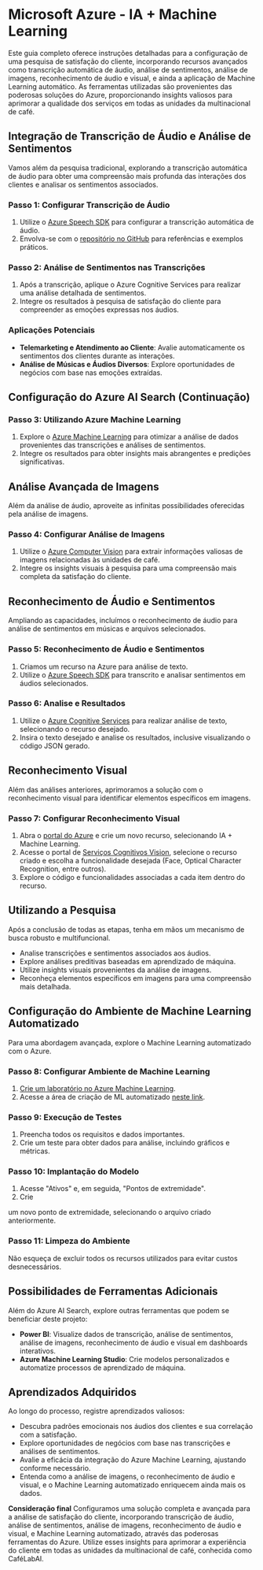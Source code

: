 # Microsoft Azure - IA + Machine Learning

Este guia completo oferece instruções detalhadas para a configuração de uma pesquisa de satisfação do cliente, incorporando recursos avançados como transcrição automática de áudio, análise de sentimentos, análise de imagens, reconhecimento de áudio e visual, e ainda a aplicação de Machine Learning automático. As ferramentas utilizadas são provenientes das poderosas soluções do Azure, proporcionando insights valiosos para aprimorar a qualidade dos serviços em todas as unidades da multinacional de café.

## Integração de Transcrição de Áudio e Análise de Sentimentos

Vamos além da pesquisa tradicional, explorando a transcrição automática de áudio para obter uma compreensão mais profunda das interações dos clientes e analisar os sentimentos associados.

### Passo 1: Configurar Transcrição de Áudio

1. Utilize o [Azure Speech SDK](https://learn.microsoft.com/pt-br/azure/ai-services/speech-service/get-started-speech-to-text?tabs=macos%2Cterminal&pivots=programming-language-csharp) para configurar a transcrição automática de áudio.
2. Envolva-se com o [repositório no GitHub](https://github.com/Azure-Samples/cognitive-services-speech-sdk) para referências e exemplos práticos.

### Passo 2: Análise de Sentimentos nas Transcrições

1. Após a transcrição, aplique o Azure Cognitive Services para realizar uma análise detalhada de sentimentos.
2. Integre os resultados à pesquisa de satisfação do cliente para compreender as emoções expressas nos áudios.

### Aplicações Potenciais

- **Telemarketing e Atendimento ao Cliente**: Avalie automaticamente os sentimentos dos clientes durante as interações.
- **Análise de Músicas e Áudios Diversos**: Explore oportunidades de negócios com base nas emoções extraídas.

## Configuração do Azure AI Search (Continuação)

### Passo 3: Utilizando Azure Machine Learning

1. Explore o [Azure Machine Learning](https://azure.microsoft.com/pt-br/services/machine-learning/) para otimizar a análise de dados provenientes das transcrições e análises de sentimentos.
2. Integre os resultados para obter insights mais abrangentes e predições significativas.

## Análise Avançada de Imagens

Além da análise de áudio, aproveite as infinitas possibilidades oferecidas pela análise de imagens.

### Passo 4: Configurar Análise de Imagens

1. Utilize o [Azure Computer Vision](https://azure.microsoft.com/pt-br/services/cognitive-services/computer-vision/) para extrair informações valiosas de imagens relacionadas às unidades de café.
2. Integre os insights visuais à pesquisa para uma compreensão mais completa da satisfação do cliente.

## Reconhecimento de Áudio e Sentimentos

Ampliando as capacidades, incluímos o reconhecimento de áudio para análise de sentimentos em músicas e arquivos selecionados.

### Passo 5: Reconhecimento de Áudio e Sentimentos

1. Criamos um recurso na Azure para análise de texto.
2. Utilize o [Azure Speech SDK](https://learn.microsoft.com/pt-br/azure/ai-services/speech-service/get-started-speech-to-text?tabs=macos%2Cterminal&pivots=programming-language-csharp) para transcrito e analisar sentimentos em áudios selecionados.

### Passo 6: Analise e Resultados

1. Utilize o [Azure Cognitive Services](https://language.cognitive.azure.com/) para realizar análise de texto, selecionando o recurso desejado.
2. Insira o texto desejado e analise os resultados, inclusive visualizando o código JSON gerado.

## Reconhecimento Visual

Além das análises anteriores, aprimoramos a solução com o reconhecimento visual para identificar elementos específicos em imagens.

### Passo 7: Configurar Reconhecimento Visual

1. Abra o [portal do Azure](https://portal.azure.com/#create/hub) e crie um novo recurso, selecionando IA + Machine Learning.
2. Acesse o portal de [Serviços Cognitivos Vision](https://portal.vision.cognitive.azure.com), selecione o recurso criado e escolha a funcionalidade desejada (Face, Optical Character Recognition, entre outros).
3. Explore o código e funcionalidades associadas a cada item dentro do recurso.

## Utilizando a Pesquisa

Após a conclusão de todas as etapas, tenha em mãos um mecanismo de busca robusto e multifuncional.

- Analise transcrições e sentimentos associados aos áudios.
- Explore análises preditivas baseadas em aprendizado de máquina.
- Utilize insights visuais provenientes da análise de imagens.
- Reconheça elementos específicos em imagens para uma compreensão mais detalhada.

## Configuração do Ambiente de Machine Learning Automatizado

Para uma abordagem avançada, explore o Machine Learning automatizado com o Azure.

### Passo 8: Configurar Ambiente de Machine Learning

1. [Crie um laboratório no Azure Machine Learning](https://ml.azure.com/?wsid=/subscriptions/6988c598-b148-456d-b539-d816eb2ffd30/resourceGroups/LABAI-900/providers/Microsoft.MachineLearningServices/workspaces/laboratorioai900&tid=8202e8e2-33dc-462a-9c44-576a19c58507).
2. Acesse a área de criação de ML automatizado [neste link](https://ml.azure.com/automl/welcome?wsid=/subscriptions/6988c598-b148-456d-b539-d816eb2ffd30/resourceGroups/LABAI-900/providers/Microsoft.MachineLearningServices/workspaces/laboratorioai900&tid=8202e8e2-33dc-462a-9c44-576a19c58507).

### Passo 9: Execução de Testes

1. Preencha todos os requisitos e dados importantes.
2. Crie um teste para obter dados para análise, incluindo gráficos e métricas.

### Passo 10: Implantação do Modelo

1. Acesse "Ativos" e, em seguida, "Pontos de extremidade".
2. Crie

 um novo ponto de extremidade, selecionando o arquivo criado anteriormente.

### Passo 11: Limpeza do Ambiente

Não esqueça de excluir todos os recursos utilizados para evitar custos desnecessários.

## Possibilidades de Ferramentas Adicionais

Além do Azure AI Search, explore outras ferramentas que podem se beneficiar deste projeto:

- **Power BI**: Visualize dados de transcrição, análise de sentimentos, análise de imagens, reconhecimento de áudio e visual em dashboards interativos.
- **Azure Machine Learning Studio**: Crie modelos personalizados e automatize processos de aprendizado de máquina.

## Aprendizados Adquiridos

Ao longo do processo, registre aprendizados valiosos:

- Descubra padrões emocionais nos áudios dos clientes e sua correlação com a satisfação.
- Explore oportunidades de negócios com base nas transcrições e análises de sentimentos.
- Avalie a eficácia da integração do Azure Machine Learning, ajustando conforme necessário.
- Entenda como a análise de imagens, o reconhecimento de áudio e visual, e o Machine Learning automatizado enriquecem ainda mais os dados.

**Consideração final** Configuramos uma solução completa e avançada para a análise de satisfação do cliente, incorporando transcrição de áudio, análise de sentimentos, análise de imagens, reconhecimento de áudio e visual, e Machine Learning automatizado, através das poderosas ferramentas do Azure. Utilize esses insights para aprimorar a experiência do cliente em todas as unidades da multinacional de café, conhecida como CaféLabAI.

